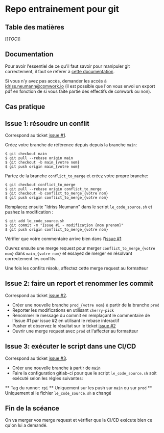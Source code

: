 # Repo entrainement pour git

## Table des matières

[[_TOC_]]

## Documentation

Pour avoir l'essentiel de ce qu'il faut savoir pour manipuler git correctement, il faut se référer à [cette documentation](./git.md).

Si vous n'y avez pas accès, demander les accès à idriss.neumann@comwork.io (il est possible que l'on vous envoi un export pdf en fonction de si vous faite partie des effectifs de comwork ou non).

## Cas pratique

## Issue 1: résoudre un conflit

Correspond au ticket [issue #1](./https://gitlab.comwork.io/comwork_training/git/-/issues/1).

Créez votre branche de référence depuis depuis la branche `main`:

```shell
$ git checkout main
$ git pull --rebase origin main
$ git checkout -b main_{votre nom}
$ git push origin main_{votre nom}
```

Partez de la branche `conflict_to_merge` et créez votre propre branche:

```shell
$ git checkout conflict_to_merge
$ git pull --rebase origin conflict_to_merge
$ git checkout -b conflict_to_merge_{votre nom}
$ git push origin conflict_to_merge_{votre nom}
```

Remplacez ensuite "Idriss Neumann" dans le script `le_code_source.sh` et pushez la modification :

```shell
$ git add le_code_source.sh
$ git commit -m "Issue #1 - modification {nom prenom}"
$ git push origin conflict_to_merge_{votre nom}
```

Vérifier que votre commentaire arrive bien dans l'[issue #1](./https://gitlab.comwork.io/comwork_training/git/-/issues/1)

Ouvrez ensuite une merge request pour merger `conflict_to_merge_{votre nom}` dans `main_{votre nom}` et essayez de merger en résolvant correctement les conflits.

Une fois les conflits résolu, affectez cette merge request au formatteur

## Issue 2: faire un report et renommer les commit

Correspond au ticket [issue #2](./https://gitlab.comwork.io/comwork_training/git/-/issues/2).

* Créer une nouvelle branche `prod_{votre nom}` à partir de la branche `prod`
* Reporter les modifications en utilisant `cherry-pick`
* Renommer le message du commit en remplaçant le commentaire de l'issue #1 par issue #2 en utilisant le rebase interactif
* Pusher et observez le résultat sur le ticket [issue #2](./https://gitlab.comwork.io/comwork_training/git/-/issues/2)
* Ouvrir une merge request avec `prod` et l'affecter au formatteur

## Issue 3: exécuter le script dans une CI/CD

Correspond au ticket [issue #3](./https://gitlab.comwork.io/comwork_training/git/-/issues/3).

* Créer une nouvelle branche à partir de `main`
* Faire la configuration gitlab-ci pour que le script `le_code_source.sh` soit exécuté selon les règles suivantes:

** Tag du runner: `rpi`
** Uniquement sur les push sur `main` ou sur `prod`
** Uniquement si le fichier `le_code_source.sh` a changé

## Fin de la scéance

On va merger vos merge request et vérifier que la CI/CD exécute bien ce qu'on lui a demandé.
